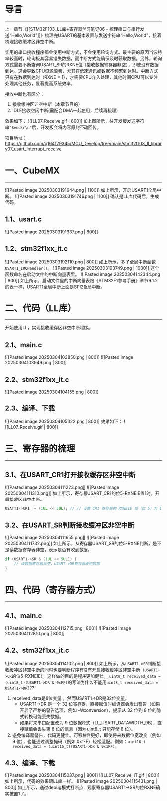 # 导言
---
上一章节《[[STM32F103_LL库+寄存器学习笔记06 - 梳理串口与串行发送“Hello,World"]]》梳理完USART的基本设置与发送字符串“Hello,World"，接着梳理接收缓冲区非空中断。

实用的串口接收程序都会使用中断方式，不会使用轮询方式。最主要的原因当波特率较高时，轮询极其容易错失数据，而中断方式能确保及时获取数据。另外，轮询方式需要不断查询USART_SR的RXNE位（接收数据寄存器非空），即使没有数据到达。这会导致CPU资源浪费，尤其在低速通讯或数据不频繁到达时。中断方式只有在数据到达时（RXNE = 1），才需要CPU介入处理，其他时间CPU可以专注处理其他任务，显著提高系统效率。

接收中断也有区分：
1. 接收缓冲区非空中断（本章节目的）
2. IDLE接收空闲中断(需配合DMA一起使用，后续再梳理)

效果如下：
![[LL07_Receive.gif | 800]]
如上图所示，往开发板发送字符串`"Send\r\n"`后，开发板会将内容原封不动回传。

项目地址：https://github.com/q164129345/MCU_Develop/tree/main/stm32f103_ll_library07_usart_interrupt_receive

# 一、CubeMX
---
![[Pasted image 20250303191644.png | 1100]]
如上所示，开启USART1全局中断。
![[Pasted image 20250303191746.png | 1100]]
确认是LL库代码后，生成代码。

## 1.1、usart.c
![[Pasted image 20250303191937.png | 800]]
## 1.2、stm32f1xx_it.c
![[Pasted image 20250303192110.png | 800]]
如上所示，多了全局中断函数`USART1_IRQHandler()`。
![[Pasted image 20250303193749.png | 1000]]
这个函数命名在启动文件的中断向量表里。
![[Pasted image 20250304142344.png | 800]]
如上所示，启动文件里的中断向量表跟《STM32F1参考手册》章节9.1.2的表一样，USART1全局中断上面是SPI2全局中断。
# 二、代码（LL库）
---
开始使用LL，实现接收缓存区非空中断程序。

## 2.1、main.c
![[Pasted image 20250304103850.png | 800]]
![[Pasted image 20250304103949.png | 800]]
## 2.2、stm32f1xx_it.c
![[Pasted image 20250304104155.png | 800]]
## 2.3、编译、下载
![[Pasted image 20250304105322.png | 800]]
效果如下：
![[LL07_Receive.gif | 800]]

# 三、寄存器的梳理
---
## 3.1、在USART_CR1打开接收缓存区非空中断
![[Pasted image 20250304111223.png]]
![[Pasted image 20250304111310.png]]
如上所示，寄存器USART_CR1的位5-RXNEIE置1时，开启接收区非空中断。

```c
USATT1->CR1 |= (1UL << 5UL); // // 设置 CR1 寄存器的 RXNEIE 位（位 5）为 1，启用 RXNE 中断
```


## 3.2、在USART_SR判断接收缓冲区非空中断
![[Pasted image 20250304111655.png]]
![[Pasted image 20250304111732.png]]
如上所示，从寄存器USART_SR的位5-RXNE判断，是不是读数据寄存器非空，表示是否有收到数据。
```c
if (USART1->SR & (1UL << 5UL)) {
	// 读数据寄存器非空，USART->DR寄存器收到数据
}
```

# 四、代码（寄存器方式）
---
## 4.1、main.c
![[Pasted image 20250304112715.png | 800]]
![[Pasted image 20250304112810.png | 800]]

## 4.2、stm32f1xx_it.c
![[Pasted image 20250304114102.png | 800]]
如上所示，从`USART1->SR`判断接收缓冲区非空中断的同时也要判断程序有没有开启接收缓冲区非空中断（`USART1->CR`的位5-RXNEIE），这样做的目的是程序更加健壮。
`uint8_t received_data = (uint8_t)(USART1->DR & 0xFF)`的写法为什么不能用`uint8_t received_data = USART1->DR`???
1. received_data是8位变量 ，然而USART1->DR是32位变量。
	- USART1->DR 是一个 32 位寄存器，直接赋值时编译器会发出警告（如果开启了严格的警告选项，例如 -Wconversion），提示从 32 位到 8 位的隐式转换可能丢失数据。
	- 如果将来串口配置改为 9 位数据模式（LL_USART_DATAWIDTH_9B），直接赋值会丢失第 8 位的信息（因为 uint8_t 只能存储 8 位）。
2. 避免编译器警告，代码更健壮。可移植性更好，即使将来数据位宽改变（例如 9 位），也能通过调整掩码（例如 0x1FF）轻松适配。例如：`uint16_t received_data = (uint16_t)(USART1->DR & 0x1FF);`

## 4.3、编译、下载
![[Pasted image 20250304115037.png | 800]]
![[LL07_Receive_IT.gif | 800]]
如上所示，代码的效果跟LL库一样。
![[Pasted image 20250304115431.png | 800]]
如上所示，通过debug模式打断点，观察寄存器USART1->SR的位RXNE确实被置1了。
